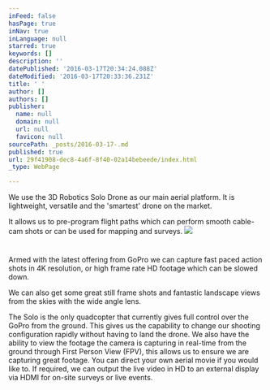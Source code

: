 ```yaml
---
inFeed: false
hasPage: true
inNav: true
inLanguage: null
starred: true
keywords: []
description: ''
datePublished: '2016-03-17T20:34:24.088Z'
dateModified: '2016-03-17T20:33:36.231Z'
title: ' '
author: []
authors: []
publisher:
  name: null
  domain: null
  url: null
  favicon: null
sourcePath: _posts/2016-03-17-.md
published: true
url: 29f41908-dec8-4a6f-8f40-02a14bebeede/index.html
_type: WebPage

---
```

We use the 3D Robotics Solo Drone as our main aerial platform.  It is lightweight, versatile and the 'smartest' drone on the market.  

It allows us to pre-program flight paths which can perform smooth cable-cam shots or can be used for mapping and surveys.
![](https://the-grid-user-content.s3-us-west-2.amazonaws.com/5711e0c1-ac60-4bb7-b3e5-1c14cbe5ca13.jpg)

# 

Armed with the latest offering from GoPro we can capture fast paced action shots in 4K resolution, or high frame rate HD footage which can be slowed down.

We can also get some great still frame shots and fantastic landscape views from the skies with the wide angle lens.

The Solo is the only quadcopter that currently gives full control over the GoPro from the ground.  This gives us the capability to change our shooting configuration rapidly without having to land the drone.  We also have the ability to view the footage the camera is capturing in real-time from the ground through First Person View (FPV), this allows us to ensure we are capturing great footage.  You can direct your own aerial movie if you would like to.  If required, we can output the live video in HD to an external display via HDMI for on-site surveys or live events.